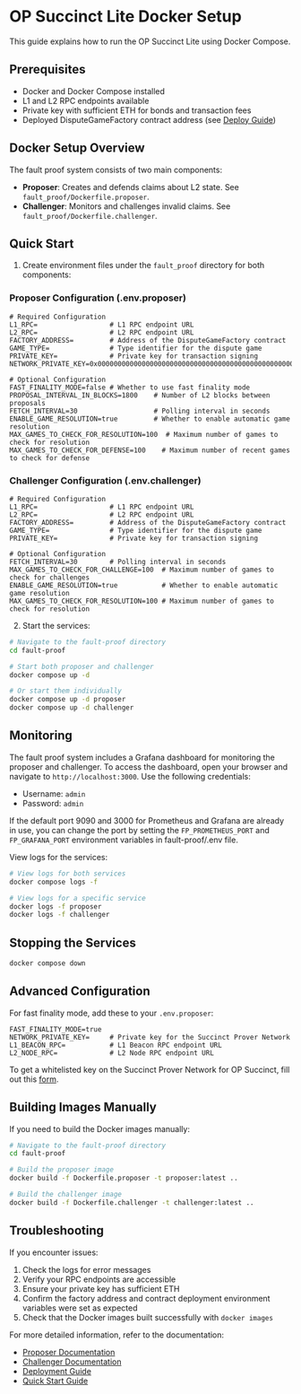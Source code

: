 # OP Succinct Lite Docker Setup

This guide explains how to run the OP Succinct Lite using Docker Compose.

## Prerequisites

- Docker and Docker Compose installed
- L1 and L2 RPC endpoints available
- Private key with sufficient ETH for bonds and transaction fees
- Deployed DisputeGameFactory contract address (see [Deploy Guide](./deploy.md))

## Docker Setup Overview

The fault proof system consists of two main components:

- **Proposer**: Creates and defends claims about L2 state. See `fault_proof/Dockerfile.proposer`.
- **Challenger**: Monitors and challenges invalid claims. See `fault_proof/Dockerfile.challenger`.

## Quick Start

1. Create environment files under the `fault_proof` directory for both components:

### Proposer Configuration (.env.proposer)

```env
# Required Configuration
L1_RPC=                  # L1 RPC endpoint URL
L2_RPC=                  # L2 RPC endpoint URL
FACTORY_ADDRESS=         # Address of the DisputeGameFactory contract
GAME_TYPE=               # Type identifier for the dispute game
PRIVATE_KEY=             # Private key for transaction signing
NETWORK_PRIVATE_KEY=0x0000000000000000000000000000000000000000000000000000000000000001

# Optional Configuration
FAST_FINALITY_MODE=false # Whether to use fast finality mode
PROPOSAL_INTERVAL_IN_BLOCKS=1800    # Number of L2 blocks between proposals
FETCH_INTERVAL=30                   # Polling interval in seconds
ENABLE_GAME_RESOLUTION=true         # Whether to enable automatic game resolution
MAX_GAMES_TO_CHECK_FOR_RESOLUTION=100  # Maximum number of games to check for resolution
MAX_GAMES_TO_CHECK_FOR_DEFENSE=100    # Maximum number of recent games to check for defense
```

### Challenger Configuration (.env.challenger)

```env
# Required Configuration
L1_RPC=                  # L1 RPC endpoint URL
L2_RPC=                  # L2 RPC endpoint URL
FACTORY_ADDRESS=         # Address of the DisputeGameFactory contract
GAME_TYPE=               # Type identifier for the dispute game
PRIVATE_KEY=             # Private key for transaction signing

# Optional Configuration
FETCH_INTERVAL=30        # Polling interval in seconds
MAX_GAMES_TO_CHECK_FOR_CHALLENGE=100  # Maximum number of games to check for challenges
ENABLE_GAME_RESOLUTION=true           # Whether to enable automatic game resolution
MAX_GAMES_TO_CHECK_FOR_RESOLUTION=100 # Maximum number of games to check for resolution
```

2. Start the services:

```bash
# Navigate to the fault-proof directory
cd fault-proof

# Start both proposer and challenger
docker compose up -d

# Or start them individually
docker compose up -d proposer
docker compose up -d challenger
```

## Monitoring

The fault proof system includes a Grafana dashboard for monitoring the proposer and challenger.
To access the dashboard, open your browser and navigate to `http://localhost:3000`. Use the following credentials:
- Username: `admin`
- Password: `admin`

If the default port 9090 and 3000 for Prometheus and Grafana are already in use, you can change the port by setting the `FP_PROMETHEUS_PORT` and `FP_GRAFANA_PORT` environment variables in fault-proof/.env file.

View logs for the services:

```bash
# View logs for both services
docker compose logs -f

# View logs for a specific service
docker logs -f proposer
docker logs -f challenger
```

## Stopping the Services

```bash
docker compose down
```

## Advanced Configuration

For fast finality mode, add these to your `.env.proposer`:

```
FAST_FINALITY_MODE=true
NETWORK_PRIVATE_KEY=     # Private key for the Succinct Prover Network
L1_BEACON_RPC=           # L1 Beacon RPC endpoint URL
L2_NODE_RPC=             # L2 Node RPC endpoint URL
```

To get a whitelisted key on the Succinct Prover Network for OP Succinct, fill out this [form](https://docs.google.com/forms/d/e/1FAIpQLSd2Yil8TrU54cIuohH1WvDvbxTusyqh5rsDmMAtGC85-Arshg/viewform?ref=https://succinctlabs.github.io/op-succinct/).

## Building Images Manually

If you need to build the Docker images manually:

```bash
# Navigate to the fault-proof directory
cd fault-proof

# Build the proposer image
docker build -f Dockerfile.proposer -t proposer:latest ..

# Build the challenger image
docker build -f Dockerfile.challenger -t challenger:latest ..
```

## Troubleshooting

If you encounter issues:

1. Check the logs for error messages
2. Verify your RPC endpoints are accessible
3. Ensure your private key has sufficient ETH
4. Confirm the factory address and contract deployment environment variables were set as expected
5. Check that the Docker images built successfully with `docker images`

For more detailed information, refer to the documentation:
- [Proposer Documentation](./proposer.md)
- [Challenger Documentation](./challenger.md)
- [Deployment Guide](./deploy.md)
- [Quick Start Guide](./quick_start.md) 